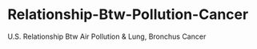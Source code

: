 # Relationship-Btw-Pollution-Cancer
U.S. Relationship Btw Air Pollution &amp; Lung, Bronchus Cancer
